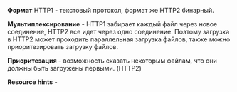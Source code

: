 **Формат**
HTTP1 - текстовый протокол, формат же HTTP2 бинарный.

**Мультиплексирование** - HTTP1 забирает каждый файл через новое соединение, HTTP2 все идет через одно соединение. Поэтому загрузка в HTTP2 может проходить параллельная загрузка файлов, также можно приоритезировать загрузку файлов.

**Приоритезация** - возможность сказать некоторым файлам, что они должны быть загружены первыми. (HTTP2)

**Resource hints** - 